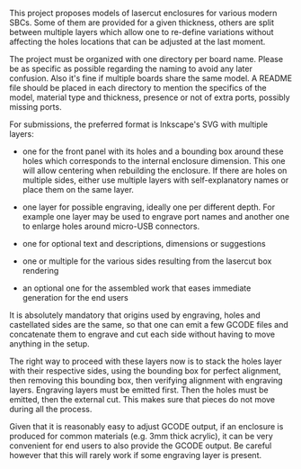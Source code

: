 This project proposes models of lasercut enclosures for various modern SBCs.
Some of them are provided for a given thickness, others are split between
multiple layers which allow one to re-define variations without affecting
the holes locations that can be adjusted at the last moment.

The project must be organized with one directory per board name. Please
be as specific as possible regarding the naming to avoid any later
confusion. Also it's fine if multiple boards share the same model. A
README file should be placed in each directory to mention the specifics
of the model, material type and thickness, presence or not of extra ports,
possibly missing ports.

For submissions, the preferred format is Inkscape's SVG with multiple
layers:
  - one for the front panel with its holes and a bounding box around these
    holes which corresponds to the internal enclosure dimension. This one
    will allow centering when rebuilding the enclosure. If there are holes
    on multiple sides, either use multiple layers with self-explanatory
    names or place them on the same layer.

  - one layer for possible engraving, ideally one per different depth. For
    example one layer may be used to engrave port names and another one to
    enlarge holes around micro-USB connectors.

  - one for optional text and descriptions, dimensions or suggestions

  - one or multiple for the various sides resulting from the lasercut box
    rendering

  - an optional one for the assembled work that eases immediate generation
    for the end users

It is absolutely mandatory that origins used by engraving, holes and
castellated sides are the same, so that one can emit a few GCODE files
and concatenate them to engrave and cut each side without having to move
anything in the setup.

The right way to proceed with these layers now is to stack the holes layer
with their respective sides, using the bounding box for perfect alignment,
then removing this bounding box, then verifying alignment with engraving
layers. Engraving layers must be emitted first. Then the holes must be
emitted, then the external cut. This makes sure that pieces do not move
during all the process.

Given that it is reasonably easy to adjust GCODE output, if an enclosure
is produced for common materials (e.g. 3mm thick acrylic), it can be very
convenient for end users to also provide the GCODE output. Be careful
however that this will rarely work if some engraving layer is present.

